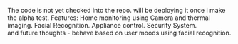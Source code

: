 The code is not yet checked into the repo. will be deploying it once i make the alpha test. 
Features: 
       Home monitoring using Camera and thermal imaging. 
       Facial Recognition. 
       Appliance control. 
       Security System.  
       and future thoughts - behave based on user moods using facial recognition. 
       
